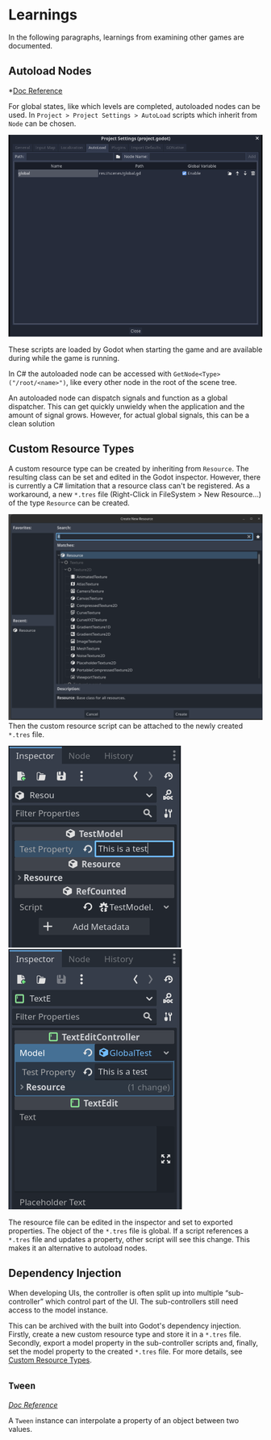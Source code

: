 # Learnings

In the following paragraphs, learnings from examining other games are documented.

## Autoload Nodes
*[Doc Reference](https://docs.godotengine.org/en/stable/tutorials/scripting/singletons_autoload.html)

For global states, like which levels are completed, autoloaded nodes can be used. 
In `Project > Project Settings > AutoLoad` scripts which inherit from `Node` can be chosen. 

![](./res/Pasted%20image%2020230224212839.png)

These scripts are loaded by Godot when starting the game and are available during while the game is running.

In C# the autoloaded node can be accessed with `GetNode<Type>("/root/<name>")`, like every other node in the root of the scene tree.

An autoloaded node can dispatch signals and function as a global dispatcher. This can get quickly unwieldy when the application and the amount of signal grows. However, for actual global signals, this can be a clean solution

## Custom Resource Types
A custom resource type can be created by inheriting from `Resource`. The resulting class can be set and edited in the Godot inspector. 
However, there is currently a C# limitation that a resource class can't be registered.
As a workaround, a new `*.tres` file (Right-Click in FileSystem > New Resource...) of the type `Resource` can be created. 

![](res/create_new_resource.png) 
Then the custom resource script can be attached to the newly created `*.tres` file.

![](res/Pasted%20image%2020230224231412.png)![](res/Pasted%20image%2020230224231540.png)

The resource file can be edited in the inspector and set to exported properties. The object of the `*.tres` file is global. If a script references a `*.tres` file and updates a property, other script will see this change. This makes it an alternative to autoload nodes.

## Dependency Injection
When developing UIs, the controller is often split up into multiple “sub-controller” which control part of the UI. The sub-controllers still need access to the model instance.

This can be archived with the built into Godot's dependency injection. Firstly, create a new custom resource type and store it in a `*.tres` file. Secondly, export a model property in the sub-controller scripts and, finally, set the model property to the created `*.tres` file. For more details, see [Custom Resource Types](#Custom%20Resource%20Types).

## `Tween`
*[Doc Reference](https://docs.godotengine.org/en/stable/classes/class_tween.html)*

A `Tween` instance can interpolate a property of an object between two values.

